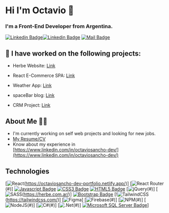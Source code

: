 # Hi I'm Octavio 👋

### I'm a Front-End Developer from Argentina.

[![Linkedin Badge](https://img.shields.io/badge/-Octavio-0e76a8?style=flat&labelColor=0e76a8&logo=linkedin&logoColor=white)](https://www.linkedin.com/in/octaviosancho-dev/)[![Linkedin Badge](https://img.shields.io/badge/-Octavio-0e76a8?style=flat&labelColor=0e76a8&logo=linkedin&logoColor=white)](https://www.linkedin.com/in/octaviosancho-dev/) [![Mail Badge](https://img.shields.io/badge/-octaviosanchodev-c0392b?style=flat&labelColor=c0392b&logo=gmail&logoColor=white)](mailto:octaviosanchodev@gmail.com)

## 🔭 I have worked on the following projects: 

- Herbe Website: [Link](https://herbe.com.ar/)

- React E-Commerce SPA: [Link](https://coffee-ecommerce-osdev.netlify.app/)

- Weather App: [Link](https://octaviosancho-dev.github.io/weather-app/index.html)

- spaceBar blog: [Link](https://spacebar-blog.netlify.app/)

- CRM Project: [Link](https://octaviosancho-dev.github.io/customer-database/)

## About Me 🙋‍♂️
- I'm currently working on self web projects and looking for new jobs.
- [My Resume/CV](https://drive.google.com/file/d/1vuzu-KvwytBEqQARhJV592ETWhoAljQv/view?usp=sharing)
- Know about my experience in [https://www.linkedin.com/in/octaviosancho-dev/](https://www.linkedin.com/in/octaviosancho-dev/)

## Technologies

<!-- TODO: Make technologies links takes you to repositories -->

[![React](https://img.shields.io/badge/react-%2320232a.svg?style=for-the-badge&logo=react&logoColor=%2361DAFB)(https://octaviosancho-dev-portfolio.netlify.app/)] [![React Router](https://img.shields.io/badge/React_Router-CA4245?style=for-the-badge&logo=react-router&logoColor=white)(#)] [![Javascript Badge](https://img.shields.io/badge/-Javascript-F0DB4F?style=flat&labelColor=131313&logo=javascript&logoColor=F0DB4F)](https://octaviosancho-dev.github.io/weather-app/index.html) [![CSS3 Badge](https://img.shields.io/badge/-CSS3-379BEE?style=flat&labelColor=131313&logo=css3&logoColor=379BEE)](https://osancho.000webhostapp.com/index.html) [![HTML5 Badge](https://img.shields.io/badge/-HTML5-ED7C28?style=flat&labelColor=131313&logo=html5&logoColor=ED7C28)](#) [![jQuery](https://img.shields.io/badge/jquery-%230769AD.svg?style=for-the-badge&logo=jquery&logoColor=white)(#)] [![SASS](https://img.shields.io/badge/SASS-hotpink.svg?style=for-the-badge&logo=SASS&logoColor=white)(https://herbe.com.ar/)] [![Bootstrap Badge](https://img.shields.io/badge/-Bootstrap-803EF2?style=flat&labelColor=131313&logo=bootstrap&logoColor=803EF2)](#) [!![TailwindCSS](https://img.shields.io/badge/tailwindcss-%2338B2AC.svg?style=for-the-badge&logo=tailwind-css&logoColor=white)(https://tailwindcss.com/)] [![Figma](https://img.shields.io/badge/figma-%23F24E1E.svg?style=for-the-badge&logo=figma&logoColor=white)] [![Firebase](https://img.shields.io/badge/Firebase-039BE5?style=for-the-badge&logo=Firebase&logoColor=white)(#)] [![NPM](https://img.shields.io/badge/NPM-%23000000.svg?style=for-the-badge&logo=npm&logoColor=white)(#)] [![NodeJS](https://img.shields.io/badge/node.js-6DA55F?style=for-the-badge&logo=node.js&logoColor=white)(#)] [![C#](https://img.shields.io/badge/c%23-%237F5AB6.svg?style=for-the-badge&logo=c-sharp&logoColor=white)(#)] [![.Net](https://img.shields.io/badge/.NET-5C2D91?style=for-the-badge&logo=.net&logoColor=white)(#)] [![Microsoft SQL Server Badge](https://img.shields.io/badge/-Microsoft--SQL--Server-CC2927?style=flat&labelColor=131313&logo=microsoft-sql-server&logoColor=CC2927)](#)] 
